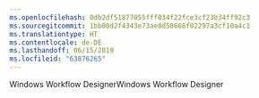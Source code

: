 ```yaml
---
ms.openlocfilehash: 0db2df51877055fff034f22fce3cf23b34ff92c3
ms.sourcegitcommit: 1bb00d2f4343e73ae8d58668f02297a3cf10a4c1
ms.translationtype: HT
ms.contentlocale: de-DE
ms.lasthandoff: 06/15/2019
ms.locfileid: "63876265"
---
```

<span data-ttu-id="7520c-101">Windows Workflow Designer</span><span class="sxs-lookup"><span data-stu-id="7520c-101">Windows Workflow Designer</span></span>